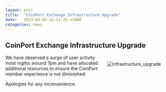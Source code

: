 ```yaml
---
layout: post
title:  "CoinPort Exchange Infrastructure Upgrade"
date:   2023-02-03 12:11:25 +1000
categories: news
---
```

## CoinPort Exchange Infrastructure Upgrade

<img src="https://doc.coinport.com.au/images/news/infrastructure_upgrade.jpg" alt="infrastructure_upgrade" style="max-width: 280px;  float: right; padding: 20px;">

We have observed a surge of user activity most nights around 7pm and have allocated additional resources to ensure the CoinPort member experience is not diminished.

Apologies for any inconvenience.
